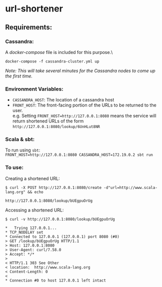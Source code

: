 # url-shortener

## Requirements:
### Cassandra:
A *docker-compose* file is included for this purpose.\
```
docker-compose -f cassandra-cluster.yml up
```
_Note: This will take several minutes for the Cassandra nodes to come up the first time._

### Environment Variables:
* `CASSANDRA_HOST`: The location of a cassandra host
* `FRONT_HOST`: The front-facing portion of the URLs to be returned to the user.\
e.g. Setting `FRONT_HOST=http://127.0.0.1:8080` means the service will return shortened URLs of the form `http://127.0.0.1:8080/lookup/6UnHLut8NR`

### Scala & sbt:

To run using `sbt`:\
```FRONT_HOST=http://127.0.0.1:8080 CASSANDRA_HOST=172.19.0.2 sbt run```

### To use:
Creating a shortened URL:
```
$ curl -X POST http://127.0.0.1:8080/create -d"url=http://www.scala-lang.org" && echo

http://127.0.0.1:8080/lookup/bUEgpuOrUg
```

Accessing a shortened URL:
```
$ curl -v http://127.0.0.1:8080/lookup/bUEgpuOrUg

*   Trying 127.0.0.1...
* TCP_NODELAY set
* Connected to 127.0.0.1 (127.0.0.1) port 8080 (#0)
> GET /lookup/bUEgpuOrUg HTTP/1.1
> Host: 127.0.0.1:8080
> User-Agent: curl/7.58.0
> Accept: */*
> 
< HTTP/1.1 303 See Other
< location:  http://www.scala-lang.org
< Content-Length: 0
< 
* Connection #0 to host 127.0.0.1 left intact
```
